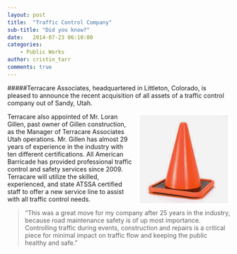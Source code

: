 ```yaml
---
layout: post
title:  "Traffic Control Company"
sub-title: "Did you know?"
date:   2014-07-23 06:10:00
categories: 
    - Public Works 
author: cristin_tarr
comments: true
---
```


#####Terracare Associates, headquartered in Littleton, Colorado, is pleased to announce the recent acquisition of all assets of a traffic control company out of Sandy, Utah.

<img src="/images/blog/cone.jpg" alt="Traffic Cone" width="200px" height="200px" style="float:right; border: 5px solid white; margin-left: 10px;">

Terracare also appointed of Mr. Loran Gillen, past owner of Gillen construction, as the Manager of Terracare Associates Utah operations.  Mr. Gillen has almost 29 years of experience in the industry with ten different certifications.   All American Barricade has provided professional traffic control and safety services since 2009.  Terracare will utilize the skilled, experienced, and state ATSSA certified staff to offer a new service line to assist with all traffic control needs.


>“This was a great move for my company after 25 years in the industry, because road maintenance safety is of up most importance. Controlling traffic during events, construction and repairs is a critical piece for minimal impact on traffic flow and keeping the public healthy and safe.”

